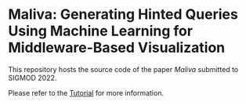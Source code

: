 # Maliva: Generating Hinted Queries Using Machine Learning for Middleware-Based Visualization
This repository hosts the source code of the paper *Maliva* submitted to SIGMOD 2022.

Please refer to the [Tutorial](https://github.com/malivamlvis/maliva/wiki) for more information.

